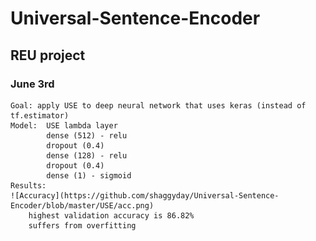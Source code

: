 # Universal-Sentence-Encoder
## REU project

### June 3rd
    Goal: apply USE to deep neural network that uses keras (instead of tf.estimator)
    Model:  USE lambda layer
            dense (512) - relu
            dropout (0.4)
            dense (128) - relu
            dropout (0.4)
            dense (1) - sigmoid
    Results:
    ![Accuracy](https://github.com/shaggyday/Universal-Sentence-Encoder/blob/master/USE/acc.png)
        highest validation accuracy is 86.82%
        suffers from overfitting
